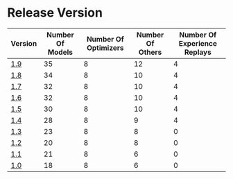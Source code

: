 # Release Version

| Version                           | Number Of Models | Number Of Optimizers | Number Of Others | Number Of Experience Replays |
|-----------------------------------|------------------|----------------------|------------------|------------------------------|
| [1.9](Release/1-9.md)             | 35               | 8                    | 12               | 4                            |
| [1.8](Release/1-8.md)             | 34               | 8                    | 10               | 4                            |
| [1.7](Release/1-7.md)             | 32               | 8                    | 10               | 4                            |
| [1.6](Release/1-6.md)             | 32               | 8                    | 10               | 4                            |
| [1.5](Release/1-5.md)             | 30               | 8                    | 10               | 4                            |
| [1.4](Release/1-4.md)             | 28               | 8                    | 9                | 4                            |
| [1.3](Release/1-3.md)             | 23               | 8                    | 8                | 0                            |
| [1.2](Release/1-2.md)             | 20               | 8                    | 8                | 0                            |
| [1.1](Release/1-1.md)             | 21               | 8                    | 6                | 0                            |
| [1.0](Release/1-0.md)             | 18               | 8                    | 6                | 0                            |
